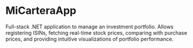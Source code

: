 # MiCarteraApp
Full-stack .NET application to manage an investment portfolio. Allows registering ISINs, fetching real-time stock prices, comparing with purchase prices, and providing intuitive visualizations of portfolio performance.
